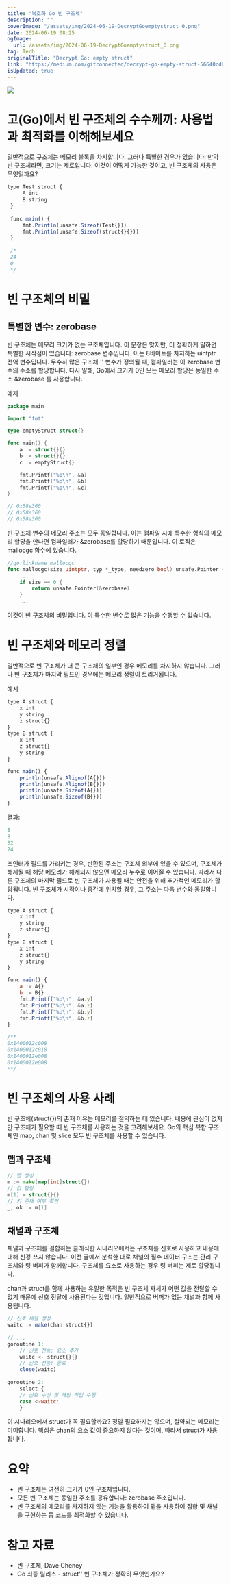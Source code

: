 ```yaml
---
title: "복호화 Go 빈 구조체"
description: ""
coverImage: "/assets/img/2024-06-19-DecryptGoemptystruct_0.png"
date: 2024-06-19 08:25
ogImage: 
  url: /assets/img/2024-06-19-DecryptGoemptystruct_0.png
tag: Tech
originalTitle: "Decrypt Go: empty struct"
link: "https://medium.com/gitconnected/decrypt-go-empty-struct-56640cd668e5"
isUpdated: true
---
```






<img src="/assets/img/2024-06-19-DecryptGoemptystruct_0.png" />

# 고(Go)에서 빈 구조체의 수수께끼: 사용법과 최적화를 이해해보세요

일반적으로 구조체는 메모리 블록을 차지합니다. 그러나 특별한 경우가 있습니다: 만약 빈 구조체라면, 크기는 제로입니다. 이것이 어떻게 가능한 것이고, 빈 구조체의 사용은 무엇일까요?

```js
type Test struct {
     A int
     B string
 }
 
 func main() {
     fmt.Println(unsafe.Sizeof(Test{}))
     fmt.Println(unsafe.Sizeof(struct{}{}))
 }
 
 /*
 24
 0
 */
```

<div class="content-ad"></div>

# 빈 구조체의 비밀

## 특별한 변수: zerobase

빈 구조체는 메모리 크기가 없는 구조체입니다. 이 문장은 맞지만, 더 정확하게 말하면 특별한 시작점이 있습니다: zerobase 변수입니다. 이는 8바이트를 차지하는 uintptr 전역 변수입니다. 무수히 많은 구조체 '' 변수가 정의될 때, 컴파일러는 이 zerobase 변수의 주소를 할당합니다. 다시 말해, Go에서 크기가 0인 모든 메모리 할당은 동일한 주소 &zerobase 를 사용합니다.

예제

<div class="content-ad"></div>

```go
package main

import "fmt"

type emptyStruct struct{}

func main() {
    a := struct{}{}
    b := struct{}{}
    c := emptyStruct{}

    fmt.Printf("%p\n", &a)
    fmt.Printf("%p\n", &b)
    fmt.Printf("%p\n", &c)
}

// 0x58e360
// 0x58e360
// 0x58e360
```

빈 구조체 변수의 메모리 주소는 모두 동일합니다. 이는 컴파일 시에 특수한 형식의 메모리 할당을 만나면 컴파일러가 &zerobase를 할당하기 때문입니다. 이 로직은 mallocgc 함수에 있습니다.

```go
//go:linkname mallocgc
func mallocgc(size uintptr, typ *_type, needzero bool) unsafe.Pointer {
    ...
    if size == 0 {
        return unsafe.Pointer(&zerobase)
    }
    ...
```

이것이 빈 구조체의 비밀입니다. 이 특수한 변수로 많은 기능을 수행할 수 있습니다.

<div class="content-ad"></div>

# 빈 구조체와 메모리 정렬

일반적으로 빈 구조체가 더 큰 구조체의 일부인 경우 메모리를 차지하지 않습니다. 그러나 빈 구조체가 마지막 필드인 경우에는 메모리 정렬이 트리거됩니다.

예시

```js
type A struct {
    x int
    y string
    z struct{}
}
type B struct {
    x int
    z struct{}
    y string
}

func main() {
    println(unsafe.Alignof(A{}))
    println(unsafe.Alignof(B{}))
    println(unsafe.Sizeof(A{}))
    println(unsafe.Sizeof(B{}))
}
```

결과:

```js
8
8
32
24
```

<div class="content-ad"></div>

포인터가 필드를 가리키는 경우, 반환된 주소는 구조체 외부에 있을 수 있으며, 구조체가 해제될 때 해당 메모리가 해제되지 않으면 메모리 누수로 이어질 수 있습니다. 따라서 다른 구조체의 마지막 필드로 빈 구조체가 사용될 때는 안전을 위해 추가적인 메모리가 할당됩니다. 빈 구조체가 시작이나 중간에 위치할 경우, 그 주소는 다음 변수와 동일합니다.

```js
type A struct {  
    x int  
    y string  
    z struct{}  
}  
type B struct {  
    x int  
    z struct{}  
    y string  
}  

func main() {  
    a := A{}  
    b := B{}  
    fmt.Printf("%p\n", &a.y)  
    fmt.Printf("%p\n", &a.z)  
    fmt.Printf("%p\n", &b.y)  
    fmt.Printf("%p\n", &b.z)  
}

/**
0x1400012c008
0x1400012c018
0x1400012e008
0x1400012e008
**/
```

# 빈 구조체의 사용 사례

빈 구조체(struct{})의 존재 이유는 메모리를 절약하는 데 있습니다. 내용에 관심이 없지만 구조체가 필요할 때 빈 구조체를 사용하는 것을 고려해보세요. Go의 핵심 복합 구조체인 map, chan 및 slice 모두 빈 구조체를 사용할 수 있습니다.

<div class="content-ad"></div>

## 맵과 구조체

```go
// 맵 생성
m := make(map[int]struct{})
// 값 할당
m[1] = struct{}{}
// 키 존재 여부 확인
_, ok := m[1]
```

## 채널과 구조체

채널과 구조체를 결합하는 클래식한 시나리오에서는 구조체를 신호로 사용하고 내용에 대해 신경 쓰지 않습니다. 이전 글에서 분석한 대로 채널의 필수 데이터 구조는 관리 구조체와 링 버퍼가 함께합니다. 구조체를 요소로 사용하는 경우 링 버퍼는 제로 할당됩니다.

<div class="content-ad"></div>

chan과 struct를 함께 사용하는 유일한 목적은 빈 구조체 자체가 어떤 값을 전달할 수 없기 때문에 신호 전달에 사용된다는 것입니다. 일반적으로 버퍼가 없는 채널과 함께 사용됩니다.

```js
// 신호 채널 생성
waitc := make(chan struct{})
 
// ...
goroutine 1:
    // 신호 전송: 요소 추가
    waitc <- struct{}{}
    // 신호 전송: 종료
    close(waitc)
 
goroutine 2:
    select {
    // 신호 수신 및 해당 작업 수행
    case <-waitc:
    }
```

이 시나리오에서 struct가 꼭 필요할까요? 정말 필요하지는 않으며, 절약되는 메모리는 미미합니다. 핵심은 chan의 요소 값이 중요하지 않다는 것이며, 따라서 struct가 사용됩니다.

# 요약

<div class="content-ad"></div>

- 빈 구조체는 여전히 크기가 0인 구조체입니다.
- 모든 빈 구조체는 동일한 주소를 공유합니다: zerobase 주소입니다.
- 빈 구조체의 메모리를 차지하지 않는 기능을 활용하여 맵을 사용하여 집합 및 채널을 구현하는 등 코드를 최적화할 수 있습니다.

# 참고 자료

- 빈 구조체, Dave Cheney
- Go 최종 릴리스 - struct'' 빈 구조체가 정확히 무엇인가요?